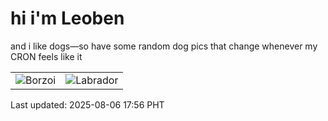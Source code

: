 # hi i'm Leoben

and i like dogs—so have some random dog pics that change whenever my CRON feels like it

|  |  |
|--------|----------|
| ![Borzoi](https://random-dog-vercel.vercel.app/api/random-borzoi?v=1754474192) | ![Labrador](https://random-dog-vercel.vercel.app/api/random-labrador?v=1754474192) |

Last updated: 2025-08-06 17:56 PHT
